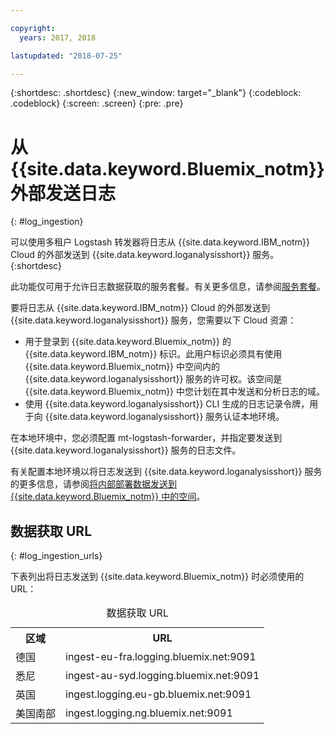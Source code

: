 ```yaml
---

copyright:
  years: 2017, 2018

lastupdated: "2018-07-25"

---
```


{:shortdesc: .shortdesc}
{:new_window: target="_blank"}
{:codeblock: .codeblock}
{:screen: .screen}
{:pre: .pre}


# 从 {{site.data.keyword.Bluemix_notm}} 外部发送日志
{: #log_ingestion}

可以使用多租户 Logstash 转发器将日志从 {{site.data.keyword.IBM_notm}} Cloud 的外部发送到 {{site.data.keyword.loganalysisshort}} 服务。
{:shortdesc}

此功能仅可用于允许日志数据获取的服务套餐。有关更多信息，请参阅[服务套餐](/docs/services/CloudLogAnalysis/log_analysis_ov.html#plans)。

要将日志从 {{site.data.keyword.IBM_notm}} Cloud 的外部发送到 {{site.data.keyword.loganalysisshort}} 服务，您需要以下 Cloud 资源：

* 用于登录到 {{site.data.keyword.Bluemix_notm}} 的 {{site.data.keyword.IBM_notm}} 标识。此用户标识必须具有使用 {{site.data.keyword.Bluemix_notm}} 中空间内的 {{site.data.keyword.loganalysisshort}} 服务的许可权。该空间是 {{site.data.keyword.Bluemix_notm}} 中您计划在其中发送和分析日志的域。
* 使用 {{site.data.keyword.loganalysisshort}} CLI 生成的日志记录令牌，用于向 {{site.data.keyword.loganalysisshort}} 服务认证本地环境。  

在本地环境中，您必须配置 mt-logstash-forwarder，并指定要发送到 {{site.data.keyword.loganalysisshort}} 服务的日志文件。

有关配置本地环境以将日志发送到 {{site.data.keyword.loganalysisshort}} 服务的更多信息，请参阅[将内部部署数据发送到 {{site.data.keyword.Bluemix_notm}} 中的空间](/docs/services/CloudLogAnalysis/how-to/send-data/send_data_mt.html#send_data_mt)。



## 数据获取 URL
{: #log_ingestion_urls}

下表列出将日志发送到 {{site.data.keyword.Bluemix_notm}} 时必须使用的 URL：

<table>
  <caption>数据获取 URL</caption>
    <tr>
      <th>区域</th>
      <th>URL</th>
    </tr>
  <tr>
    <td>德国</td>
	  <td>ingest-eu-fra.logging.bluemix.net:9091</td>
  </tr>
  <tr>
    <td>悉尼</td>
	  <td>ingest-au-syd.logging.bluemix.net:9091</td>
  </tr>
  <tr>
    <td>英国</td>
	  <td>ingest.logging.eu-gb.bluemix.net:9091</td>
  </tr>
  <tr>
    <td>美国南部</td>
	  <td>ingest.logging.ng.bluemix.net:9091</td>
  </tr>
</table>


